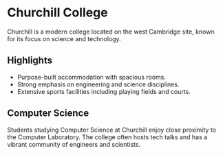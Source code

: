 # Churchill College

Churchill is a modern college located on the west Cambridge site, known for its focus on science and technology.

## Highlights
- Purpose-built accommodation with spacious rooms.
- Strong emphasis on engineering and science disciplines.
- Extensive sports facilities including playing fields and courts.

## Computer Science
Students studying Computer Science at Churchill enjoy close proximity to the Computer Laboratory. The college often hosts tech talks and has a vibrant community of engineers and scientists.

